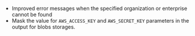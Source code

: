 - Improved error messages when the specified organization or enterprise cannot be found
- Mask the value for `AWS_ACCESS_KEY` and `AWS_SECRET_KEY` parameters in the output for blobs storages.

